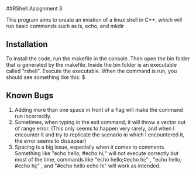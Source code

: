 ##RShell Assignment 3


This program aims to create an imiation of a linux shell in C++, which will run basic commands such as ls, echo, and mkdir

## Installation
To install the code, run the makefile in the console.
Then open the bin folder that is generated by the makefile.
Inside the bin folder is an executable called "rshell".
Execute the executable.
When the command is run, you should see something like this: $ 



## Known Bugs

1. Adding more than one space in front of a flag will make the command run incorrectly.
2. Sometimes, when typing in the exit command, it will throw a vector out of range error. 
 (This only seems to happen very rarely, and when I encounter it and try to replicate the scenario in which I encountered it, the error seems to dissapear)
3. Spacing is a big issue, especially when it comes to comments. Something like "echo hello;           #echo hi;" will not execute correctly
   but most of the time, commands like "echo hello;#echo hi;" , "echo hello; #echo hi;" , and "#echo hello echo hi" will work as intended. 




